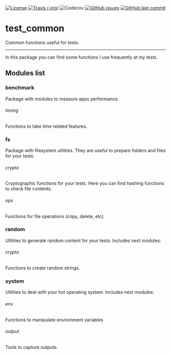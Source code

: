 [![License](https://img.shields.io/badge/License-BSD%203--Clause-blue.svg)](https://opensource.org/licenses/BSD-3-Clause)
[![Travis (.org)](https://img.shields.io/travis/dante-signal31/test_common_python)](https://travis-ci.com/dante-signal31/test_common_python)
![Codecov](https://img.shields.io/codecov/c/github/dante-signal31/test_common_python)
[![GitHub issues](https://img.shields.io/github/issues/dante-signal31/test_common_python)](https://github.com/dante-signal31/test_common_python/issues)
[![GitHub last commit](https://img.shields.io/github/last-commit/dante-signal31/test_common_python)](https://github.com/dante-signal31/test_common_python/commits/master)
# test_common
Common functions useful for tests.
____

In this package you can find some functions I use frequently at my tests.

## Modules list
### benchmark
Package with modules to measure apps performance.
###### timing
Functions to take time related features. 
### fs 
Package with filesystem utilities. They are useful to prepare folders and files for your tests.
###### crypto
Cryptographic functions for your tests. Here you can find hashing functions to check file contents.
###### ops
Functions for file operations (copy, delete, etc).
### random 
Utilities to generate random content for your tests. Includes next modules:
###### crypto
Functions to create random strings.
### system
Utilities to deal with your hot operating system. Includes next modules:
###### env
Functions to manipulate environment variables
###### output
Tools to capture outputs.